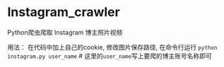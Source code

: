 # Instagram_crawler
Python爬虫爬取 Instagram 博主照片视频

用法：
在代码中加上自己的cookie,
修改图片保存路径,
在命令行运行 `python instagram.py user_name`  # 这里的`user_name`写上要爬的博主账号名称即可